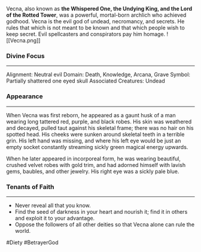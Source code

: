
Vecna, also known as **the Whispered One, the Undying King, and the Lord of the Rotted Tower**, was a powerful, mortal-born archlich who achieved godhood. Vecna is the evil god of undead, necromancy, and secrets. He rules that which is not meant to be known and that which people wish to keep secret. Evil spellcasters and conspirators pay him homage. 
![[Vecna.png]]
### Divine Focus
---
Alignment: Neutral evil
Domain: Death, Knowledge, Arcana, Grave
Symbol: Partially shattered one eyed skull
Associated Creatures: Undead
### Appearance
------
When Vecna was first reborn, he appeared as a gaunt husk of a man wearing long tattered red, purple, and black robes. His skin was weathered and decayed, pulled taut against his skeletal frame; there was no hair on his spotted head. His cheeks were sunken around skeletal teeth in a terrible grin. His left hand was missing, and where his left eye would be just an empty socket constantly streaming sickly green magical energy upwards.

When he later appeared in incorporeal form, he was wearing beautiful, crushed velvet robes with gold trim, and had adorned himself with lavish gems, baubles, and other jewelry. His right eye was a sickly pale blue.
### Tenants of Faith
---
- Never reveal all that you know.
- Find the seed of darkness in your heart and nourish it; find it in others and exploit it to your advantage.
- Oppose the followers of all other deities so that Vecna alone can rule the world.

#Diety #BetrayerGod